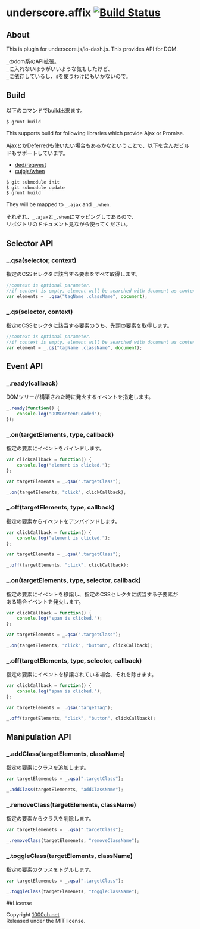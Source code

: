 # underscore.affix [![Build Status](https://travis-ci.org/1000ch/underscore.affix.png?branch=master)](https://travis-ci.org/1000ch/underscore.affix)

## About

This is plugin for underscore.js/lo-dash.js.
This provides API for DOM.

`_`のdom系のAPI拡張。  
`_`に入れないほうがいいような気もしたけど、  
`_`に依存しているし、`$`を使うわけにもいかないので。  

## Build

以下のコマンドでbuild出来ます。

```sh
$ grunt build
```

This supports build for following libraries which provide Ajax or Promise.

AjaxとかDeferredも使いたい場合もあるかなということで、以下を含んだビルドもサポートしています。  

+ [ded/reqwest](https://github.com/ded/reqwest)
+ [cujojs/when](https://github.com/cujojs/when)

```sh
$ git submodule init
$ git submodule update
$ grunt build
```

They will be mapped to `_.ajax` and `_.when`.

それぞれ、`_.ajax`と`_.when`にマッピングしてあるので、  
リポジトリのドキュメント見ながら使ってください。  

## Selector API

### _.qsa(selector, context)

指定のCSSセレクタに該当する要素をすべて取得します。  

```js
//context is optional parameter.
//if context is empty, element will be searched with document as context
var elements = _.qsa("tagName .className", document);
```

### _.qs(selector, context)

指定のCSSセレクタに該当する要素のうち、先頭の要素を取得します。  

```js
//context is optional parameter.
//if context is empty, element will be searched with document as context
var element = _.qs("tagName .className", document);
```

## Event API

### _.ready(callback)

DOMツリーが構築された時に発火するイベントを指定します。  

```js
_.ready(function() {
    console.log("DOMContentLoaded");
});
```

### _.on(targetElements, type, callback)

指定の要素にイベントをバインドします。  

```js
var clickCallback = function() {
    console.log("element is clicked.");
};

var targetElements = _.qsa(".targetClass");

_.on(targetElements, "click", clickCallback);
```

### _.off(targetElements, type, callback)

指定の要素からイベントをアンバインドします。  

```js
var clickCallback = function() {
    console.log("element is clicked.");
};

var targetElements = _.qsa(".targetClass");

_.off(targetElements, "click", clickCallback);
```

### _.on(targetElements, type, selector, callback)

指定の要素にイベントを移譲し、指定のCSSセレクタに該当する子要素が  
ある場合イベントを発火します。  

```js
var clickCallback = function() {
    console.log("span is clicked.");
};

var targetElements = _.qsa(".targetClass");

_.on(targetElements, "click", "button", clickCallback);
```

### _.off(targetElements, type, selector, callback)

指定の要素にイベントを移譲されている場合、それを除きます。

```js
var clickCallback = function() {
    console.log("span is clicked.");
};

var targetElements = _.qsa("targetTag");

_.off(targetElements, "click", "button", clickCallback);
```

## Manipulation API

### _.addClass(targetElements, className)

指定の要素にクラスを追加します。  

```js
var targetElemenets = _.qsa(".targetClass");

_.addClass(targetElemenets, "addClassName");
```

### _.removeClass(targetElements, className)

指定の要素からクラスを削除します。  

```js
var targetElemenets = _.qsa(".targetClass");

_.removeClass(targetElemenets, "removeClassName");
```

### _.toggleClass(targetElements, className)

指定の要素のクラスをトグルします。  

```js
var targetElemenets = _.qsa(".targetClass");

_.toggleClass(targetElemenets, "toggleClassName");
```

##License

Copyright [1000ch.net](http://1000ch.net/)  
Released under the MIT license.  
